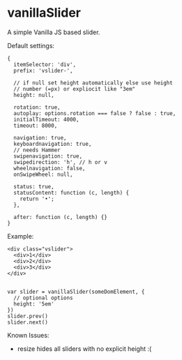 # vanillaSlider

A simple Vanilla JS based slider.

Default settings:

    {
      itemSelector: 'div',
      prefix: 'vslider-',

      // if null set height automatically else use height
      // number (=px) or expliocit like "3em"
      height: null,

      rotation: true,
      autoplay: options.rotation === false ? false : true,
      initialTimeout: 4000,
      timeout: 8000,

      navigation: true,
      keyboardnavigation: true,
      // needs Hammer
      swipenavigation: true,
      swipedirection: 'h', // h or v
      wheelnavigation: false,
      onSwipeWheel: null,

      status: true,
      statusContent: function (c, length) {
        return '•';
      },

      after: function (c, length) {}
    }

Example:

    <div class="vslider">
      <div>1</div>
      <div>2</div>
      <div>3</div>
    </div>


    var slider = vanillaSlider(someDomElement, {
      // optional options
      height: '5em'
    })
    slider.prev()
    slider.next()


Known Issues:

- resize hides all sliders with no explicit height :(